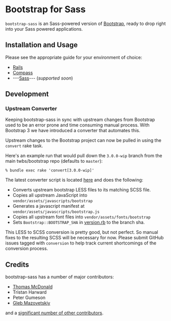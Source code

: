 # Bootstrap for Sass

`bootstrap-sass` is an Sass-powered version of [Bootstrap][bootstrap], ready to drop right into your Sass powered applications.

## Installation and Usage

Please see the appropriate guide for your environment of choice:

* [Rails][railsguide]
* [Compass][compassguide]
* ---[Sass][sassguide]--- (*supported soon*)

## Development

### Upstream Converter

Keeping bootstrap-sass in sync with upstream changes from Bootstrap used to be an error prone and time consuming manual process.
With Bootstrap 3 we have introduced a converter that automates this.

Upstream changes to the Bootstrap project can now be pulled in using the `convert` rake task.

Here's an example run that would pull down the `3.0.0-wip` branch from the main twbs/bootstrap repo (defaults to `master`):

    % bundle exec rake 'convert[3.0.0-wip]'

The latest converter script is located [here][converter] and does the following:

* Converts upstream bootstrap LESS files to its matching SCSS file.
* Copies all upstream JavaScript into `vendor/assets/javascripts/bootstrap`
* Generates a javascript manifest at `vendor/assets/javascripts/bootstrap.js`
* Copies all upstream font files into `vendor/assets/fonts/bootstrap`
* Sets `Bootstrap::BOOTSTRAP_SHA` in [version.rb][version] to the branch sha.

This LESS to SCSS conversion is pretty good, but not perfect. So manual fixes to the resulting SCSS will be necessary for now.
Please submit GitHub issues tagged with `conversion` to help track current shortcomings of the conversion process.

## Credits

bootstrap-sass has a number of major contributors:

<!-- feel free to make these link wherever you wish -->
* [Thomas McDonald][tm]
* Tristan Harward
* Peter Gumeson
* [Gleb Mazovetskiy][glebm]

and a [significant number of other contributors][contrib].

[bootstrap]: https://github.com/twbs/bootstrap
[railsguide]: https://github.com/thomas-mcdonald/bootstrap-sass/blob/3/docs/RAILS.md
[compassguide]: https://github.com/thomas-mcdonald/bootstrap-sass/blob/3/docs/COMPASS.md
[sassguide]: #
[converter]: https://github.com/thomas-mcdonald/bootstrap-sass/blob/3/tasks/converter.rb
[tm]: https://twitter.com/thomasmcdonald_
[glebm]: https://github.com/glebm
[version]: https://github.com/thomas-mcdonald/bootstrap-sass/blob/3/lib/bootstrap-sass/version.rb
[contrib]: https://github.com/thomas-mcdonald/bootstrap-sass/graphs/contributors